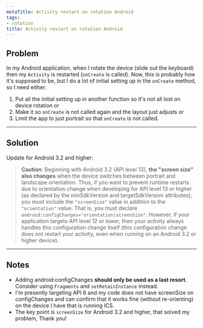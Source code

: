 ```yaml
---
metaTitle: Activity restart on rotation Android
tags:
- rotation
title: Activity restart on rotation Android
---
```


## Problem

In my Android application, when I rotate the device (slide out the keyboard) then my `Activity` is restarted (`onCreate` is called). Now, this is probably how it's supposed to be, but I do a lot of initial setting up in the `onCreate` method, so I need either:


1. Put all the initial setting up in another function so it's not all lost on device rotation or
2. Make it so `onCreate` is not called again and the layout just adjusts or
3. Limit the app to just portrait so that `onCreate` is not called.


---

## Solution

Update for Android 3.2 and higher:



> 
> **Caution**: Beginning with Android 3.2 (API level 13), **the "screen size" also changes** when the device switches between portrait and landscape orientation. Thus, if you want to prevent runtime restarts due to orientation change when developing for API level 13 or higher (as declared by the minSdkVersion and targetSdkVersion attributes), you must include the `"screenSize"` value in addition to the `"orientation"` value. That is, you must declare `android:configChanges="orientation|screenSize"`. However, if your application targets API level 12 or lower, then your activity always handles this configuration change itself (this configuration change does not restart your activity, even when running on an Android 3.2 or higher device).
> 
> 
> 



---

## Notes

- Adding android:configChanges **should only be used as a last resort**. Consider using `Fragments` and `setRetainInstance` instead.
- I'm presently targeting API 8 and my code does not have screenSize on configChanges and can confirm that it works fine (without re-orienting) on the device I have that is running ICS.
- The key point is `screenSize` for Android 3.2 and higher, that solved my problem, Thank you!
